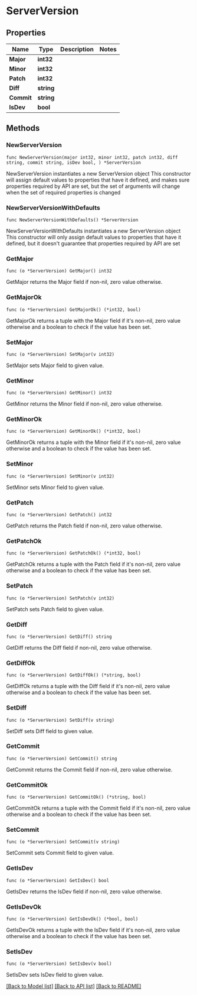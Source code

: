 # ServerVersion

## Properties

Name | Type | Description | Notes
------------ | ------------- | ------------- | -------------
**Major** | **int32** |  | 
**Minor** | **int32** |  | 
**Patch** | **int32** |  | 
**Diff** | **string** |  | 
**Commit** | **string** |  | 
**IsDev** | **bool** |  | 

## Methods

### NewServerVersion

`func NewServerVersion(major int32, minor int32, patch int32, diff string, commit string, isDev bool, ) *ServerVersion`

NewServerVersion instantiates a new ServerVersion object
This constructor will assign default values to properties that have it defined,
and makes sure properties required by API are set, but the set of arguments
will change when the set of required properties is changed

### NewServerVersionWithDefaults

`func NewServerVersionWithDefaults() *ServerVersion`

NewServerVersionWithDefaults instantiates a new ServerVersion object
This constructor will only assign default values to properties that have it defined,
but it doesn't guarantee that properties required by API are set

### GetMajor

`func (o *ServerVersion) GetMajor() int32`

GetMajor returns the Major field if non-nil, zero value otherwise.

### GetMajorOk

`func (o *ServerVersion) GetMajorOk() (*int32, bool)`

GetMajorOk returns a tuple with the Major field if it's non-nil, zero value otherwise
and a boolean to check if the value has been set.

### SetMajor

`func (o *ServerVersion) SetMajor(v int32)`

SetMajor sets Major field to given value.


### GetMinor

`func (o *ServerVersion) GetMinor() int32`

GetMinor returns the Minor field if non-nil, zero value otherwise.

### GetMinorOk

`func (o *ServerVersion) GetMinorOk() (*int32, bool)`

GetMinorOk returns a tuple with the Minor field if it's non-nil, zero value otherwise
and a boolean to check if the value has been set.

### SetMinor

`func (o *ServerVersion) SetMinor(v int32)`

SetMinor sets Minor field to given value.


### GetPatch

`func (o *ServerVersion) GetPatch() int32`

GetPatch returns the Patch field if non-nil, zero value otherwise.

### GetPatchOk

`func (o *ServerVersion) GetPatchOk() (*int32, bool)`

GetPatchOk returns a tuple with the Patch field if it's non-nil, zero value otherwise
and a boolean to check if the value has been set.

### SetPatch

`func (o *ServerVersion) SetPatch(v int32)`

SetPatch sets Patch field to given value.


### GetDiff

`func (o *ServerVersion) GetDiff() string`

GetDiff returns the Diff field if non-nil, zero value otherwise.

### GetDiffOk

`func (o *ServerVersion) GetDiffOk() (*string, bool)`

GetDiffOk returns a tuple with the Diff field if it's non-nil, zero value otherwise
and a boolean to check if the value has been set.

### SetDiff

`func (o *ServerVersion) SetDiff(v string)`

SetDiff sets Diff field to given value.


### GetCommit

`func (o *ServerVersion) GetCommit() string`

GetCommit returns the Commit field if non-nil, zero value otherwise.

### GetCommitOk

`func (o *ServerVersion) GetCommitOk() (*string, bool)`

GetCommitOk returns a tuple with the Commit field if it's non-nil, zero value otherwise
and a boolean to check if the value has been set.

### SetCommit

`func (o *ServerVersion) SetCommit(v string)`

SetCommit sets Commit field to given value.


### GetIsDev

`func (o *ServerVersion) GetIsDev() bool`

GetIsDev returns the IsDev field if non-nil, zero value otherwise.

### GetIsDevOk

`func (o *ServerVersion) GetIsDevOk() (*bool, bool)`

GetIsDevOk returns a tuple with the IsDev field if it's non-nil, zero value otherwise
and a boolean to check if the value has been set.

### SetIsDev

`func (o *ServerVersion) SetIsDev(v bool)`

SetIsDev sets IsDev field to given value.



[[Back to Model list]](../README.md#documentation-for-models) [[Back to API list]](../README.md#documentation-for-api-endpoints) [[Back to README]](../README.md)



